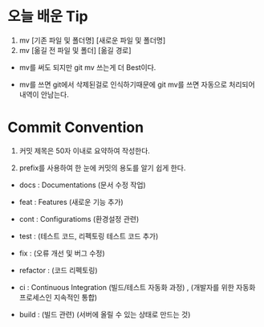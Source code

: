 # 오늘 배운 Tip

1. mv [기존 파일 및 폴더명] [새로운 파일 및 폴더명]
2. mv [옮길 전 파일 및 폴더] [옮길 경로]

- mv를 써도 되지만 git mv 쓰는게 더 Best이다.

- mv를 쓰면 git에서 삭제된걸로 인식하기때문에
  git mv를 쓰면 자동으로 처리되어 내역이 안남는다.

# Commit Convention

1. 커밋 제목은 50자 이내로 요약하여 작성한다.

2. prefix를 사용하여 한 눈에 커밋의 용도를 알기 쉽게 한다.

- docs : Documentations (문서 수정 작업) 

- feat : Features (새로운 기능 추가)

- cont : Configuratioms (환경설정 관련)

- test : (테스트 코드, 리펙토링 테스트 코드 추가)

- fix : (오류 개선 및 버그 수정)

- refactor : (코드 리펙토링)

- ci : Continuous Integration (빌드/테스트 자동화 과정) , 
(개발자를 위한 자동화 프로세스인 지속적인 통합)

- build : (빌드 관련) (서버에 올릴 수 있는 상태로 만드는 것)
